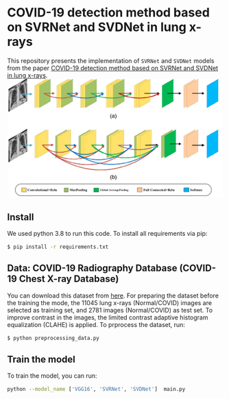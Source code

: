 # COVID-19 detection method based on SVRNet and SVDNet in lung x-rays
This repository presents the implementation of `SVRNet` and `SVDNet` models from the paper [COVID-19 detection method based on SVRNet and SVDNet in lung x-rays](https://www.ncbi.nlm.nih.gov/pmc/articles/PMC8404611/pdf/JMI-008-017504.pdf).
![model](images/model.png)
## Install
We used python 3.8 to run this code. To install all requirements via pip:
```bash
$ pip install -r requirements.txt
```
## Data: COVID-19 Radiography Database (COVID-19 Chest X-ray Database)
You can download this dataset from [here](https://www.kaggle.com/tawsifurrahman/covid19-radiography-database?fbclid=IwAR3JBdbiHVJFYHcNlR3r3Z1esKY3UKrCHJd8Nrhv4OPXdGhOZWtEcqtjEEg). For preparing the dataset before the training the mode, the 11045 lung x-rays (Normal/COVID) images are selected as training set, and 2781 images (Normal/COVID) as test set. To improve contrast in the images, the limited contrast adaptive histogram equalization (CLAHE) is applied. To prprocess the dataset, run:
```bash
$ python preprocessing_data.py
```
## Train the model
To train the model, you can run: 
```bash
python --model_name ['VGG16', 'SVRNet', 'SVDNet']  main.py
```
